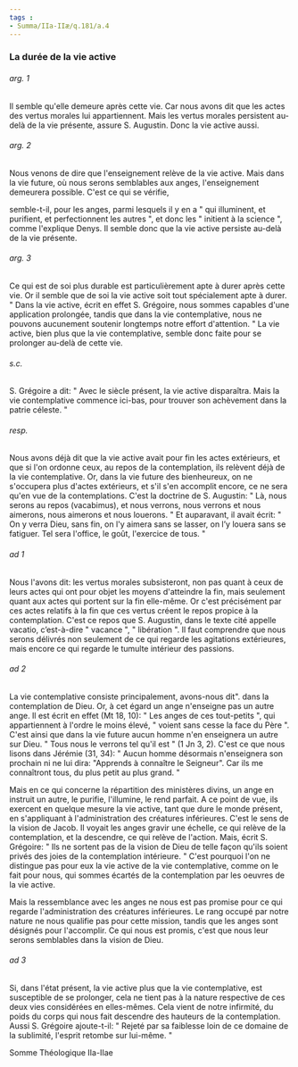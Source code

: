 ```yaml
---
tags : 
- Summa/IIa-IIæ/q.181/a.4
---
```


### La durée de la vie active

###### arg. 1
Il semble qu'elle demeure après cette vie. Car nous avons dit que les actes des vertus morales lui appartiennent. Mais les vertus morales persistent au-delà de la vie présente, assure S. Augustin. Donc la vie active aussi. 

###### arg. 2
Nous venons de dire que l'enseignement relève de la vie active. Mais dans la vie future, où nous serons semblables aux anges, l'enseignement demeurera possible. C'est ce qui se vérifie, 

semble-t-il, pour les anges, parmi lesquels il y en a " qui illuminent, et purifient, et perfectionnent les autres ", et donc les " initient à la science ", comme l'explique Denys. Il semble donc que la vie active persiste au-delà de la vie présente. 

###### arg. 3
Ce qui est de soi plus durable est particulièrement apte à durer après cette vie. Or il semble que de soi la vie active soit tout spécialement apte à durer. " Dans la vie active, écrit en effet S. Grégoire, nous sommes capables d'une application prolongée, tandis que dans la vie contemplative, nous ne pouvons aucunement soutenir longtemps notre effort d'attention. " La vie active, bien plus que la vie contemplative, semble donc faite pour se prolonger au-delà de cette vie. 

###### s.c.
S. Grégoire a dit: " Avec le siècle présent, la vie active disparaîtra. Mais la vie contemplative commence ici-bas, pour trouver son achèvement dans la patrie céleste. " 

###### resp.
Nous avons déjà dit que la vie active avait pour fin les actes extérieurs, et que si l'on ordonne ceux, au repos de la contemplation, ils relèvent déjà de la vie contemplative. Or, dans la vie future des bienheureux, on ne s'occupera plus d'actes extérieurs, et s'il s'en accomplit encore, ce ne sera qu'en vue de la contemplations. C'est la doctrine de S. Augustin: " Là, nous serons au repos (vacabimus), et nous verrons, nous verrons et nous aimerons, nous aimerons et nous louerons. " Et auparavant, il avait écrit: " On y verra Dieu, sans fin, on l'y aimera sans se lasser, on l’y louera sans se fatiguer. Tel sera l'office, le goût, l'exercice de tous. " 

###### ad 1
Nous l'avons dit: les vertus morales subsisteront, non pas quant à ceux de leurs actes qui ont pour objet les moyens d'atteindre la fin, mais seulement quant aux actes qui portent sur la fin elle-même. Or c'est précisément par ces actes relatifs à la fin que ces vertus créent le repos propice à la contemplation. C'est ce repos que S. Augustin, dans le texte cité appelle vacatio, c’est-à-dire " vacance ", " libération ". Il faut comprendre que nous serons délivrés non seulement de ce qui regarde les agitations extérieures, mais encore ce qui regarde le tumulte intérieur des passions. 

###### ad 2
La vie contemplative consiste principalement, avons-nous dit". dans la contemplation de Dieu. Or, à cet égard un ange n'enseigne pas un autre ange. Il est écrit en effet (Mt 18, 10): " Les anges de ces tout-petits ", qui appartiennent à l'ordre le moins élevé, " voient sans cesse la face du Père ". C'est ainsi que dans la vie future aucun homme n'en enseignera un autre sur Dieu. " Tous nous le verrons tel qu'il est " (1 Jn 3, 2). C'est ce que nous lisons dans Jérémie (31, 34): " Aucun homme désormais n'enseignera son prochain ni ne lui dira: "Apprends à connaître le Seigneur". Car ils me connaîtront tous, du plus petit au plus grand. " 

Mais en ce qui concerne la répartition des ministères divins, un ange en instruit un autre, le purifie, l'illumine, le rend parfait. A ce point de vue, ils exercent en quelque mesure la vie active, tant que dure le monde présent, en s'appliquant à l'administration des créatures inférieures. C'est le sens de la vision de Jacob. Il voyait les anges gravir une échelle, ce qui relève de la contemplation, et la descendre, ce qui relève de l'action. Mais, écrit S. Grégoire: " Ils ne sortent pas de la vision de Dieu de telle façon qu'ils soient privés des joies de la contemplation intérieure. " C'est pourquoi l'on ne distingue pas pour eux la vie active de la vie contemplative, comme on le fait pour nous, qui sommes écartés de la contemplation par les oeuvres de la vie active. 

Mais la ressemblance avec les anges ne nous est pas promise pour ce qui regarde l'administration des créatures inférieures. Le rang occupé par notre nature ne nous qualifie pas pour cette mission, tandis que les anges sont désignés pour l'accomplir. Ce qui nous est promis, c'est que nous leur serons semblables dans la vision de Dieu. 

###### ad 3
Si, dans l'état présent, la vie active plus que la vie contemplative, est susceptible de se prolonger, cela ne tient pas à la nature respective de ces deux vies considérées en elles-mêmes. Cela vient de notre infirmité, du poids du corps qui nous fait descendre des hauteurs de la contemplation. Aussi S. Grégoire ajoute-t-il: " Rejeté par sa faiblesse loin de ce domaine de la sublimité, l'esprit retombe sur lui-même. " 

Somme Théologique IIa-IIae 

